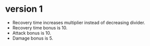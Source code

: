 # version 1

* Recovery time increases multiplier instead of decreasing divider.
* Recovery time bonus is 10.
* Attack bonus is 10.
* Damage bonus is 5.

